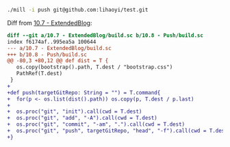 ```bash
./mill -i push git@github.com:lihaoyi/test.git
```

Diff from [10.7 - ExtendedBlog](https://github.com/handsonscala/handsonscala/tree/master/examples/10.10.7%20-%20ExtendedBlog):
```diff
diff --git a/10.7 - ExtendedBlog/build.sc b/10.8 - Push/build.sc
index f6174af..995ea5a 100644
--- a/10.7 - ExtendedBlog/build.sc	
+++ b/10.8 - Push/build.sc	
@@ -80,3 +80,12 @@ def dist = T {
   os.copy(bootstrap().path, T.dest / "bootstrap.css")
   PathRef(T.dest)
 }
+
+def push(targetGitRepo: String = "") = T.command{
+  for(p <- os.list(dist().path)) os.copy(p, T.dest / p.last)
+
+  os.proc("git", "init").call(cwd = T.dest)
+  os.proc("git", "add", "-A").call(cwd = T.dest)
+  os.proc("git", "commit", "-am", ".").call(cwd = T.dest)
+  os.proc("git", "push", targetGitRepo, "head", "-f").call(cwd = T.dest)
+}
```